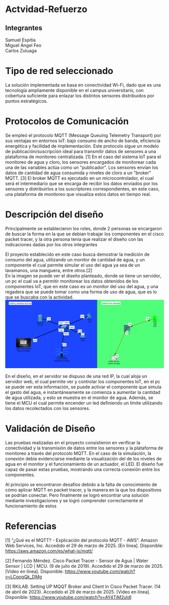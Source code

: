# Actvidad-Refuerzo

## Integrantes
Samuel Espitia  
Miguel Ángel Feo  
Carlos Zuluaga

# Tipo de red seleccionado 

La solución implementada se basa en conectividad Wi-Fi, dado que es una tecnología ampliamente disponible en el campus universitario, con cobertura suficiente para enlazar los distintos sensores distribuidos por puntos estratégicos. 

# Protocolos de Comunicación 

Se empleó el protocolo MQTT (Message Queuing Telemetry Transport) por sus ventajas en entornos IoT: bajo consumo de ancho de banda, eficiencia energética y facilidad de implementación. Este protocolo sigue un modelo de publicación/suscripción ideal para transmitir datos de sensores a una plataforma de monitoreo centralizada. [1]
En el caso del sistema IoT para el monitoreo de agua y cloro, los sensores encargados de monitorear cada una de las variables actúa como un "publicador". Los sensores envían los datos de cantidad de agua consumida y niveles de cloro a un "broker" MQTT. [3]
El broker MQTT es ejecutado en un microcontrolador, el cual será el intermediario que se encarga de recibir los datos enviados por los sensores y distribuirlos a los suscriptores correspondientes, en este caso, una plataforma de monitoreo que visualiza estos datos en tiempo real. 

# Descripción del diseño  
Principalmente se establecieron los roles, donde 2 personas se encargaron de buscar la forma en la que se debian trabajar los componentes en el cisco packet tracer, y la otra persona tenia que realizar el diseño con las indicaciones dadas por los otros integrantes

El proyecto establecido en este caso busca demostrar la medición de consumo del agua, utilizando un monitor de cantidad de agua, y un componente el cual permite simular el uso del agua ya sea de un lavamanos, una manguera, entre otros.[2]  
En la imagen se puede ver el diseño planteado, donde se tiene un servidor, un pc el cual va a permitir monitorear los datos obtenidos de los componentes IoT, que en este caso es un monitor del uso del agua, y una regadera que se puede tomar como una forma de uso de agua, que es lo que se buscaba con la actividad.  
![](https://github.com/miguelangelfeo/Actvidad-Refuerzo-/blob/master/imagen_2025-03-28_211237182.png)

En el diseño, en el servidor se dispuso de una red IP, la cual aloja un servidor web, el cual permite ver y controlar los componentes IoT, en el pc se puede ver esta información, se puede activar el componente que simula el gasto del agua, e instantáneamente se comienza a aumentar la cantidad de agua utilizada, y esto se muestra en el monitor de agua. Además, se tiene el MCU el cual permite encender un led definiendo un límite utilizando los datos recolectados con los sensores.  
 
# Validación de Diseño 

Las pruebas realizadas en el proyecto consistieron en verificar la conectividad y la transmisión de datos entre los sensores y la plataforma de monitoreo a través del protocolo MQTT. En el caso de la simulación, la conexión debía evidenciarse mediante la visualización del de los niveles de agua en el monitor y el funcionamiento de un actuador, el LED. El diseño fue capaz de pasar estas pruebas, mostrando una correcta conexión entre los componentes.  

Al principio se encontraron desafíos debido a la falta de conocimiento de cómo aplicar MQTT en packet tracer, y la manera en la que los dispositivos se podrían conectar. Pero finalmente se logró encontrar una solución mediante investigaciones y se logró comprender correctamente el funcionamiento de estos

# Referencias
[1] “¿Qué es el MQTT? - Explicación del protocolo MQTT - AWS”. Amazon Web Services, Inc. Accedido el 29 de marzo de 2025. [En línea]. Disponible: https://aws.amazon.com/es/what-is/mqtt/

[2] Fernando Méndez. Cisco Packet Tracer - Sensor de Agua | Water Sensor | LCD | MCU. (9 de julio de 2019). Accedido el 29 de marzo de 2025. [Video en línea]. Disponible: https://www.youtube.com/watch?v=LCqogQk_DMg

[3] RKiLAB. Setting UP MQQT Broker and Client In Cisco Packet Tracer. (14 de abril de 2023). Accedido el 29 de marzo de 2025. [Video en línea]. Disponible: https://www.youtube.com/watch?v=AY4TiM2uldI
